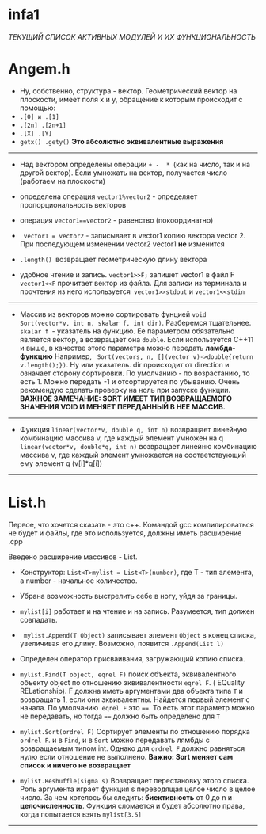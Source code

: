 # infa1
######  ТЕКУЩИЙ СПИСОК АКТИВНЫХ МОДУЛЕЙ И ИХ ФУНКЦИОНАЛЬНОСТЬ
#  Angem.h
- Ну, собственно, структура - вектор. Геометрический вектор на плоскости, имеет поля x и y, обращение к которым происходит с помощью:
 - `.[0] и .[1]  `
 - `.[2n] .[2n+1] `
 - `.[X] .[Y] `
 - `getx() .gety()`
 **Это абсолютно эквивалентные выражения**

------------

- Над вектором определены операции `+ -  * `(как на число, так и на другой вектор).
Если умножать на вектор, получается число (работаем на плоскости)

- определена операция `vector1%vector2` - определяет пропорциональность векторов

- операция `vector1==vector2` - равенство (покоординатно)

- ` vector1 = vector2` - записывает в vector1 копию вектора vector 2. При последующем изменении vector2 vector1 **не** изменится
- `.length() `возвращает геометрическую длину вектора

- удобное чтение и запись. `vector1>>F;` запишет vector1 в файл F
`vector1<<F` прочитает вектор из файла. Для записи из терминала и прочтения из него используется` vector1>>stdout` и `vector1<<stdin`

------------

 -  Массив из векторов можно сортировать фунцией `void Sort(vector*v, int n, skalar f, int dir)`. Разберемся тщательнее. `skalar f `- указатель на функцию. Ее параметром обязательно является вектор, а возвращает она `double`. Если используется C++11 и выше, в качестве этого параметра можно передать **ламбда-функцию** 
 Например, ` Sort(vectors, n, [](vector v)->double{return v.length();})`. Ну или указатель.
 dir происходит от direction и означает сторону сортировки. По умолчанию - по возрастанию, то есть 1.
 Можно передать -1 и отсортируется по убыванию. Очень рекомендую сделать проверку на ноль при запуске функции.
**ВАЖНОЕ ЗАМЕЧАНИЕ: SORT ИМЕЕТ ТИП ВОЗВРАЩАЕМОГО ЗНАЧЕНИЯ VOID И МЕНЯЕТ ПЕРЕДАННЫЙ В НЕЕ МАССИВ.**

------------

- Функция `linear(vector*v, double q, int n)` возвращает линейную комбинацию массива v, где каждый элемент умножен на q
`linear(vector*v, double*q, int n)` возвращает линейню комбинацию массива v, где каждый элемент умножается на соответствующий ему элемент q (v[i]*q[i])

------------

# List.h
Первое, что хочется сказать - это c++. Командой gcc компилироваться не будет и файлы, где это используется, должны иметь расширение .cpp

Введено расширение массивов - List. 
- Конструктор: `List<T>mylist = List<T>(number)`, где T - тип элемента, а number - начальное количество.
- Убрана возможность выстрелить себе в ногу, уйдя за границы.

- `mylist[i]` работает и на чтение и на запись. Разумеется, тип должен совпадать.

- ` mylist.Append(T Object)` записывает элемент `Object` в конец списка, увеличивая его длину. Возможно, появится `.Append(List l)`
-   Определен оператор присваивания, загружающий копию списка.

- `mylist.Find(T object, eqrel F)` поиск объекта, эквивалентного объекту object по отношению эквивалентности `eqrel F`. ( EQuality RELationship). F должна иметь аргументами два объекта типа `T` и возвращать 1, если они эквивалентны.
Найдется первый элемент с начала. По умолчанию` eqrel F` это `==`. То есть этот параметр можно не передавать, но тогда `==` должно быть определено для `T`

- `mylist.Sort(ordrel F)`  Сортирует элементы по отношению порядка `ordrel F`. и в `Find`, и в `Sort` можно передавать лямбды с возвращаемым типом int. Однако для `ordrel F` должно равняться нулю если отношение не выполнено.
**Важно: Sort меняет сам список и ничего не возвращает**

- `mylist.Reshuffle(sigma s)` Возвращает перестановку этого списка. Роль аргумента играет функция s переводящая целое число в целое число. За чем хотелось бы следить: **биективность** от 0 до n и **целочисленность**. Функция сломается и будет абсолютно права, когда попытается взять `mylist[3.5]`

------------


